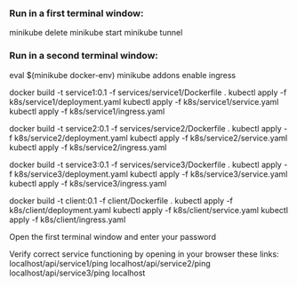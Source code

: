 ### Run in a first terminal window:
minikube delete
minikube start
minikube tunnel

### Run in a second terminal window:
eval $(minikube docker-env)
minikube addons enable ingress

docker build -t service1:0.1 -f services/service1/Dockerfile .
kubectl apply -f k8s/service1/deployment.yaml
kubectl apply -f k8s/service1/service.yaml
kubectl apply -f k8s/service1/ingress.yaml

docker build -t service2:0.1 -f services/service2/Dockerfile .
kubectl apply -f k8s/service2/deployment.yaml
kubectl apply -f k8s/service2/service.yaml
kubectl apply -f k8s/service2/ingress.yaml

docker build -t service3:0.1 -f services/service3/Dockerfile .
kubectl apply -f k8s/service3/deployment.yaml
kubectl apply -f k8s/service3/service.yaml
kubectl apply -f k8s/service3/ingress.yaml

docker build -t client:0.1 -f client/Dockerfile .
kubectl apply -f k8s/client/deployment.yaml
kubectl apply -f k8s/client/service.yaml
kubectl apply -f k8s/client/ingress.yaml


Open the first terminal window and enter your password

Verify correct service functioning by opening in your browser these links:
localhost/api/service1/ping
localhost/api/service2/ping
localhost/api/service3/ping
localhost
